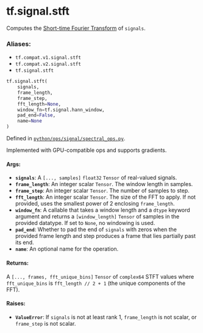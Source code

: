 <div itemscope itemtype="http://developers.google.com/ReferenceObject">
<meta itemprop="name" content="tf.signal.stft" />
<meta itemprop="path" content="Stable" />
</div>

# tf.signal.stft

Computes the [Short-time Fourier Transform][stft] of `signals`.

### Aliases:

* `tf.compat.v1.signal.stft`
* `tf.compat.v2.signal.stft`
* `tf.signal.stft`

``` python
tf.signal.stft(
    signals,
    frame_length,
    frame_step,
    fft_length=None,
    window_fn=tf.signal.hann_window,
    pad_end=False,
    name=None
)
```



Defined in [`python/ops/signal/spectral_ops.py`](/code/stable/tensorflow/python/ops/signal/spectral_ops.py).

<!-- Placeholder for "Used in" -->

Implemented with GPU-compatible ops and supports gradients.

#### Args:


* <b>`signals`</b>: A `[..., samples]` `float32` `Tensor` of real-valued signals.
* <b>`frame_length`</b>: An integer scalar `Tensor`. The window length in samples.
* <b>`frame_step`</b>: An integer scalar `Tensor`. The number of samples to step.
* <b>`fft_length`</b>: An integer scalar `Tensor`. The size of the FFT to apply.
  If not provided, uses the smallest power of 2 enclosing `frame_length`.
* <b>`window_fn`</b>: A callable that takes a window length and a `dtype` keyword
  argument and returns a `[window_length]` `Tensor` of samples in the
  provided datatype. If set to `None`, no windowing is used.
* <b>`pad_end`</b>: Whether to pad the end of `signals` with zeros when the provided
  frame length and step produces a frame that lies partially past its end.
* <b>`name`</b>: An optional name for the operation.


#### Returns:

A `[..., frames, fft_unique_bins]` `Tensor` of `complex64` STFT values where
`fft_unique_bins` is `fft_length // 2 + 1` (the unique components of the
FFT).



#### Raises:


* <b>`ValueError`</b>: If `signals` is not at least rank 1, `frame_length` is
  not scalar, or `frame_step` is not scalar.

[stft]: https://en.wikipedia.org/wiki/Short-time_Fourier_transform